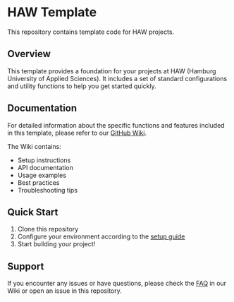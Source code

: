 # HAW Template

This repository contains template code for HAW projects.

## Overview

This template provides a foundation for your projects at HAW (Hamburg University of Applied Sciences). It includes a set of standard configurations and utility functions to help you get started quickly.

## Documentation

For detailed information about the specific functions and features included in this template, please refer to our [GitHub Wiki](https://github.com/Guemmel/HAWTemplate/wiki).

The Wiki contains:
- Setup instructions
- API documentation
- Usage examples
- Best practices
- Troubleshooting tips

## Quick Start

1. Clone this repository
2. Configure your environment according to the [setup guide](https://github.com/Guemmel/HAWTemplate/wiki/Setup-Guide)
3. Start building your project!

## Support

If you encounter any issues or have questions, please check the [FAQ](https://github.com/Guemmel/HAWTemplate/wiki/FAQ) in our Wiki or open an issue in this repository.
